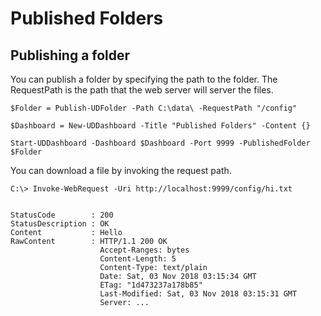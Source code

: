 # Published Folders

## Publishing a folder

You can publish a folder by specifying the path to the folder. The RequestPath is the path that the web server will server the files. 

```text
$Folder = Publish-UDFolder -Path C:\data\ -RequestPath "/config"

$Dashboard = New-UDDashboard -Title "Published Folders" -Content {}

Start-UDDashboard -Dashboard $Dashboard -Port 9999 -PublishedFolder $Folder
```

You can download a file by invoking the request path.

```text
C:\> Invoke-WebRequest -Uri http://localhost:9999/config/hi.txt


StatusCode        : 200
StatusDescription : OK
Content           : Hello
RawContent        : HTTP/1.1 200 OK
                    Accept-Ranges: bytes
                    Content-Length: 5
                    Content-Type: text/plain
                    Date: Sat, 03 Nov 2018 03:15:34 GMT
                    ETag: "1d473237a178b85"
                    Last-Modified: Sat, 03 Nov 2018 03:15:31 GMT
                    Server: ...
```

